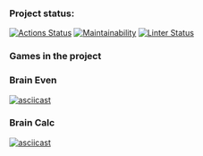 ### Project status:

[![Actions Status](https://github.com/alekseifeniuk/python-project-lvl1/workflows/hexlet-check/badge.svg)](https://github.com/alekseifeniuk/python-project-lvl1/actions)
[![Maintainability](https://api.codeclimate.com/v1/badges/a99a88d28ad37a79dbf6/maintainability)](https://codeclimate.com/github/alekseifeniuk/python-project-lvl1/maintainability)
[![Linter Status](https://github.com/alekseifeniuk/python-project-lvl1/actions/workflows/lint.yml/badge.svg)](https://github.com/alekseifeniuk/python-project-lvl1/actions)


### Games in the project

### Brain Even

[![asciicast](https://asciinema.org/a/RjCfq3HtaGA7mBVgeWHPgTpUY.svg)](https://asciinema.org/a/RjCfq3HtaGA7mBVgeWHPgTpUY)

### Brain Calc

[![asciicast](https://asciinema.org/a/GfP5UfRNcHS0UPEeQzhOR6qhl.svg)](https://asciinema.org/a/GfP5UfRNcHS0UPEeQzhOR6qhl)
